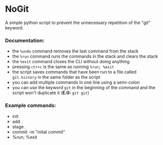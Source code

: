 # NoGit
A simple python script to prevent the unnecessary repetition of the "git" keyword.


### Documentation:

  * the `%undo` command removes the last command from the stack
  * the `%run` command runs the commands in the stack and clears the stack
  * the `%exit` command closes the CLI without doing anything
  * pressing `ctr+c` is the same as running `%run; %exit`
  * the script saves commands that have been run to a file called `git.history` in the same folder as the script
  * you can add multiple commands in one line using a semi-colon
  * you can use the keyword `git` in the beginning of the command and the script won't duplicate it (**E.G:** `git git`)

### Example commands:

  * init
  * add .
  * stage .
  * commit -m "inital commit"
  * %run; %exit
